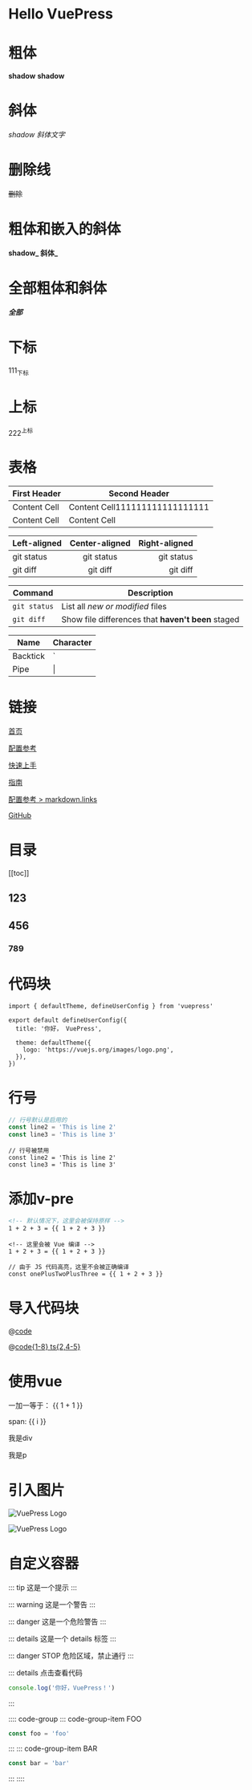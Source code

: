 # Hello VuePress

# 粗体
**shadow**
__shadow__

# 斜体
*shadow*
_斜体文字_

# 删除线
~~删除~~

# 粗体和嵌入的斜体
**shadow_ 斜体_**

# 全部粗体和斜体
***全部***

# 下标
111<sub>下标</sub>

# 上标
222<sup>上标</sup>

# 表格
| First Header  | Second Header |
| --- | --- |
| Content Cell  | Content Cell111111111111111111  |
| Content Cell  | Content Cell  |

| Left-aligned | Center-aligned | Right-aligned |
| :---         |     :---:      |          ---: |
| git status   | git status     | git status    |
| git diff     | git diff       | git diff      |

| Command | Description |
| --- | --- |
| `git status` | List all *new or modified* files |
| `git diff` | Show file differences that **haven't been** staged |

| Name     | Character |
| ---      | ---       |
| Backtick | `         |
| Pipe     | \|        |

# 链接
<!-- 相对路径 -->
[首页](../README.md)

[配置参考](../reference/config.md)

[快速上手](./getting-started.md)

<!-- 绝对路径 -->
[指南](/zh/guide/README.md)

[配置参考 > markdown.links](/zh/reference/config.md#links)

<!-- URL -->
[GitHub](https://github.com)

# 目录
[[toc]]
## 123
## 456
### 789

# 代码块
```ts{1,6-8}
import { defaultTheme, defineUserConfig } from 'vuepress'

export default defineUserConfig({
  title: '你好， VuePress',

  theme: defaultTheme({
    logo: 'https://vuejs.org/images/logo.png',
  }),
})
```

# 行号
```ts
// 行号默认是启用的
const line2 = 'This is line 2'
const line3 = 'This is line 3'
```

```ts:no-line-numbers
// 行号被禁用
const line2 = 'This is line 2'
const line3 = 'This is line 3'
```

# 添加v-pre
```md
<!-- 默认情况下，这里会被保持原样 -->
1 + 2 + 3 = {{ 1 + 2 + 3 }}
```

```md:no-v-pre
<!-- 这里会被 Vue 编译 -->
1 + 2 + 3 = {{ 1 + 2 + 3 }}
```

```js:no-v-pre
// 由于 JS 代码高亮，这里不会被正确编译
const onePlusTwoPlusThree = {{ 1 + 2 + 3 }}
```

# 导入代码块
<!-- 最简单的语法 -->
@[code](./.vuepress/config.ts)

@[code{1-8} ts{2,4-5}](@vuepress/config.ts)

# 使用vue
一加一等于： {{ 1 + 1 }}

<span v-for="i in 3"> span: {{ i }} </span>
<div>我是div</div>
<p>我是p</p>

# 引入图片
![VuePress Logo](/1webp.webp)

![VuePress Logo](@image/11.webp)

# 自定义容器
::: tip
这是一个提示
:::

::: warning
这是一个警告
:::

::: danger
这是一个危险警告
:::

::: details
这是一个 details 标签
:::

::: danger STOP
危险区域，禁止通行
:::

::: details 点击查看代码
```js
console.log('你好，VuePress！')
```
:::

:::: code-group
::: code-group-item FOO
```js
const foo = 'foo'
```
:::
::: code-group-item BAR
```js
const bar = 'bar'
```
:::
::::
